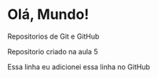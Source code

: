 # Olá, Mundo!
 Repositorios de Git e GitHub

Repositorio criado na aula 5

Essa linha eu adicionei essa linha no GitHub
